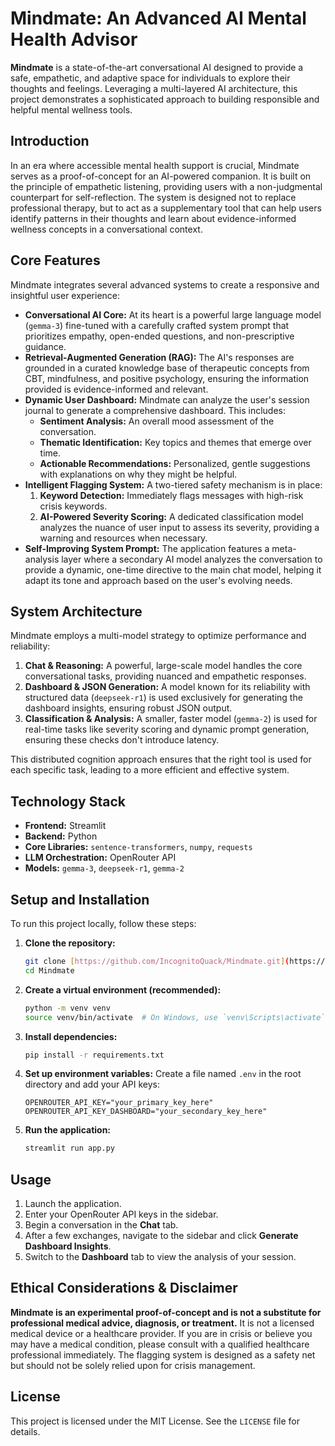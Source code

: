 # Mindmate: An Advanced AI Mental Health Advisor

**Mindmate** is a state-of-the-art conversational AI designed to provide a safe, empathetic, and adaptive space for individuals to explore their thoughts and feelings. Leveraging a multi-layered AI architecture, this project demonstrates a sophisticated approach to building responsible and helpful mental wellness tools.

## Introduction

In an era where accessible mental health support is crucial, Mindmate serves as a proof-of-concept for an AI-powered companion. It is built on the principle of empathetic listening, providing users with a non-judgmental counterpart for self-reflection. The system is designed not to replace professional therapy, but to act as a supplementary tool that can help users identify patterns in their thoughts and learn about evidence-informed wellness concepts in a conversational context.

## Core Features

Mindmate integrates several advanced systems to create a responsive and insightful user experience:

* **Conversational AI Core:** At its heart is a powerful large language model (`gemma-3`) fine-tuned with a carefully crafted system prompt that prioritizes empathy, open-ended questions, and non-prescriptive guidance.
* **Retrieval-Augmented Generation (RAG):** The AI's responses are grounded in a curated knowledge base of therapeutic concepts from CBT, mindfulness, and positive psychology, ensuring the information provided is evidence-informed and relevant.
* **Dynamic User Dashboard:** Mindmate can analyze the user's session journal to generate a comprehensive dashboard. This includes:
    * **Sentiment Analysis:** An overall mood assessment of the conversation.
    * **Thematic Identification:** Key topics and themes that emerge over time.
    * **Actionable Recommendations:** Personalized, gentle suggestions with explanations on why they might be helpful.
* **Intelligent Flagging System:** A two-tiered safety mechanism is in place:
    1.  **Keyword Detection:** Immediately flags messages with high-risk crisis keywords.
    2.  **AI-Powered Severity Scoring:** A dedicated classification model analyzes the nuance of user input to assess its severity, providing a warning and resources when necessary.
* **Self-Improving System Prompt:** The application features a meta-analysis layer where a secondary AI model analyzes the conversation to provide a dynamic, one-time directive to the main chat model, helping it adapt its tone and approach based on the user's evolving needs.

## System Architecture

Mindmate employs a multi-model strategy to optimize performance and reliability:

1.  **Chat & Reasoning:** A powerful, large-scale model handles the core conversational tasks, providing nuanced and empathetic responses.
2.  **Dashboard & JSON Generation:** A model known for its reliability with structured data (`deepseek-r1`) is used exclusively for generating the dashboard insights, ensuring robust JSON output.
3.  **Classification & Analysis:** A smaller, faster model (`gemma-2`) is used for real-time tasks like severity scoring and dynamic prompt generation, ensuring these checks don't introduce latency.

This distributed cognition approach ensures that the right tool is used for each specific task, leading to a more efficient and effective system.

## Technology Stack

* **Frontend:** Streamlit
* **Backend:** Python
* **Core Libraries:** `sentence-transformers`, `numpy`, `requests`
* **LLM Orchestration:** OpenRouter API
* **Models:** `gemma-3`, `deepseek-r1`, `gemma-2`

## Setup and Installation

To run this project locally, follow these steps:

1.  **Clone the repository:**
    ```bash
    git clone [https://github.com/IncognitoQuack/Mindmate.git](https://github.com/IncognitoQuack/Mindmate.git)
    cd Mindmate
    ```

2.  **Create a virtual environment (recommended):**
    ```bash
    python -m venv venv
    source venv/bin/activate  # On Windows, use `venv\Scripts\activate`
    ```

3.  **Install dependencies:**
    ```bash
    pip install -r requirements.txt
    ```

4.  **Set up environment variables:**
    Create a file named `.env` in the root directory and add your API keys:
    ```
    OPENROUTER_API_KEY="your_primary_key_here"
    OPENROUTER_API_KEY_DASHBOARD="your_secondary_key_here"
    ```

5.  **Run the application:**
    ```bash
    streamlit run app.py
    ```

## Usage

1.  Launch the application.
2.  Enter your OpenRouter API keys in the sidebar.
3.  Begin a conversation in the **Chat** tab.
4.  After a few exchanges, navigate to the sidebar and click **Generate Dashboard Insights**.
5.  Switch to the **Dashboard** tab to view the analysis of your session.

## Ethical Considerations & Disclaimer

**Mindmate is an experimental proof-of-concept and is not a substitute for professional medical advice, diagnosis, or treatment.** It is not a licensed medical device or a healthcare provider. If you are in crisis or believe you may have a medical condition, please consult with a qualified healthcare professional immediately. The flagging system is designed as a safety net but should not be solely relied upon for crisis management.

## License

This project is licensed under the MIT License. See the `LICENSE` file for details.
